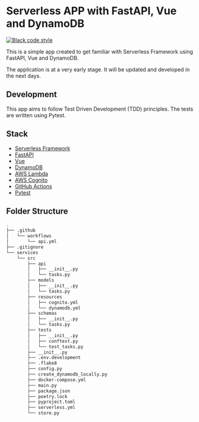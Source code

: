 # Serverless APP with FastAPI, Vue and DynamoDB

[![Black code style](https://img.shields.io/badge/code%20style-black-000000.svg)](https://github.com/ambv/black)

This is a simple app created to get familiar with Serverless Framework using FastAPI, Vue and DynamoDB.

The application is at a very early stage. It will be updated and developed in the next days.

## Development

This app aims to follow Test Driven Development (TDD) principles. The tests are written using Pytest.

## Stack

- [Serverless Framework](https://www.serverless.com/)
- [FastAPI](https://fastapi.tiangolo.com/)
- [Vue](https://vuejs.org/)
- [DynamoDB](https://aws.amazon.com/dynamodb/)
- [AWS Lambda](https://aws.amazon.com/lambda/)
- [AWS Cognito](https://aws.amazon.com/cognito/)
- [GitHub Actions](https://github.com/features/actions)
- [Pytest](https://docs.pytest.org/en/stable/)

## Folder Structure

```bash
.
├── .github
│   └── workflows
│       └── api.yml
├── .gitignore
└── services
    └── src
        ├── api
        │   ├── __init__.py
        │   └── tasks.py
        ├── models
        │   ├── __init__.py
        │   └── tasks.py
        ├── resources
        │   ├── cognito.yml
        │   └── dynamodb.yml
        ├── schemas
        │   ├── __init__.py
        │   └── tasks.py
        ├── tests
        │   ├── __init__.py
        │   ├── conftest.py
        │   └── test_tasks.py
        ├── __init__.py
        ├── .env.development
        ├── .flake8
        ├── config.py
        ├── create_dynamodb_locally.py
        ├── docker-compose.yml
        ├── main.py
        ├── package.json
        ├── poetry.lock
        ├── pyproject.toml
        ├── serverless.yml
        └── store.py
```
